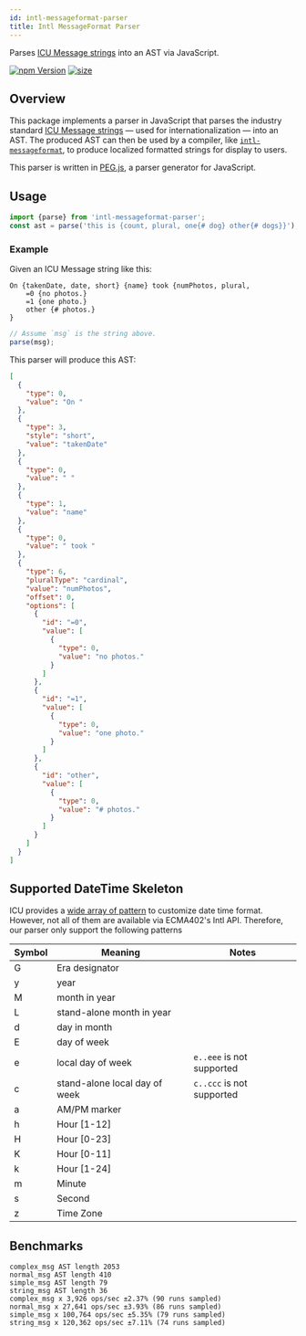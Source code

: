 ```yaml
---
id: intl-messageformat-parser
title: Intl MessageFormat Parser
---
```


Parses [ICU Message strings][icu] into an AST via JavaScript.

[![npm Version](https://badgen.net/npm/v/intl-messageformat-parser)](https://www.npmjs.com/package/intl-messageformat-parser)
[![size](https://badgen.net/bundlephobia/minzip/intl-messageformat-parser)](https://bundlephobia.com/result?p=intl-messageformat-parser)

## Overview

This package implements a parser in JavaScript that parses the industry standard [ICU Message strings][icu] — used for internationalization — into an AST. The produced AST can then be used by a compiler, like [`intl-messageformat`][intl-mf], to produce localized formatted strings for display to users.

This parser is written in [PEG.js][], a parser generator for JavaScript.

## Usage

```ts
import {parse} from 'intl-messageformat-parser';
const ast = parse('this is {count, plural, one{# dog} other{# dogs}}');
```

### Example

Given an ICU Message string like this:

```
On {takenDate, date, short} {name} took {numPhotos, plural,
    =0 {no photos.}
    =1 {one photo.}
    other {# photos.}
}
```

```js
// Assume `msg` is the string above.
parse(msg);
```

This parser will produce this AST:

```json
[
  {
    "type": 0,
    "value": "On "
  },
  {
    "type": 3,
    "style": "short",
    "value": "takenDate"
  },
  {
    "type": 0,
    "value": " "
  },
  {
    "type": 1,
    "value": "name"
  },
  {
    "type": 0,
    "value": " took "
  },
  {
    "type": 6,
    "pluralType": "cardinal",
    "value": "numPhotos",
    "offset": 0,
    "options": [
      {
        "id": "=0",
        "value": [
          {
            "type": 0,
            "value": "no photos."
          }
        ]
      },
      {
        "id": "=1",
        "value": [
          {
            "type": 0,
            "value": "one photo."
          }
        ]
      },
      {
        "id": "other",
        "value": [
          {
            "type": 0,
            "value": "# photos."
          }
        ]
      }
    ]
  }
]
```

## Supported DateTime Skeleton

ICU provides a [wide array of pattern](https://www.unicode.org/reports/tr35/tr35-dates.html#Date_Field_Symbol_Table) to customize date time format. However, not all of them are available via ECMA402's Intl API. Therefore, our parser only support the following patterns

| Symbol | Meaning                       | Notes                     |
| ------ | ----------------------------- | ------------------------- |
| G      | Era designator                |
| y      | year                          |
| M      | month in year                 |
| L      | stand-alone month in year     |
| d      | day in month                  |
| E      | day of week                   |
| e      | local day of week             | `e..eee` is not supported |
| c      | stand-alone local day of week | `c..ccc` is not supported |
| a      | AM/PM marker                  |
| h      | Hour [1-12]                   |
| H      | Hour [0-23]                   |
| K      | Hour [0-11]                   |
| k      | Hour [1-24]                   |
| m      | Minute                        |
| s      | Second                        |
| z      | Time Zone                     |

## Benchmarks

```
complex_msg AST length 2053
normal_msg AST length 410
simple_msg AST length 79
string_msg AST length 36
complex_msg x 3,926 ops/sec ±2.37% (90 runs sampled)
normal_msg x 27,641 ops/sec ±3.93% (86 runs sampled)
simple_msg x 100,764 ops/sec ±5.35% (79 runs sampled)
string_msg x 120,362 ops/sec ±7.11% (74 runs sampled)
```

[icu]: http://userguide.icu-project.org/formatparse/messages
[intl-mf]: https://github.com/formatjs/formatjs
[peg.js]: https://pegjs.org/
